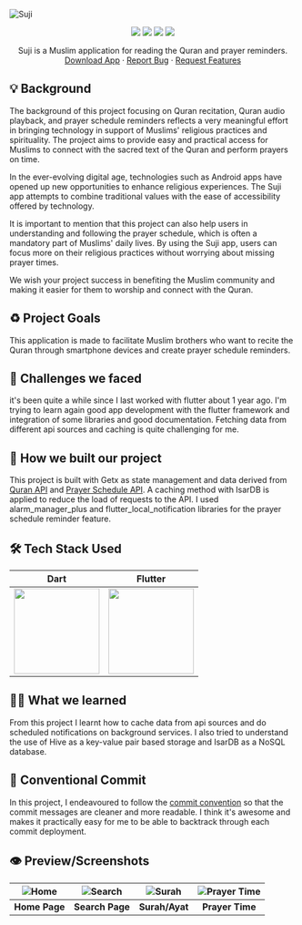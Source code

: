 
![Suji](https://socialify.git.ci/phanatagama/suji/image?description=1&font=Rokkitt&forks=1&issues=1&language=1&name=1&pulls=1&stargazers=1&theme=Auto)
<p align="center">
<img src="https://img.shields.io/badge/dart-%230175C2.svg?style=for-the-badge&logo=dart&logoColor=white" />
<img src="https://img.shields.io/badge/Flutter-%2302569B.svg?style=for-the-badge&logo=Flutter&logoColor=white" />
<img src="https://img.shields.io/badge/git-%23F05033.svg?style=for-the-badge&logo=git&logoColor=white" />
<img src="https://img.shields.io/badge/github-%23121011.svg?style=for-the-badge&logo=github&logoColor=white" />

  </p>
  <p align="center">
    Suji is a Muslim application for reading the Quran and prayer reminders.
    <br />
    <a href="https://github.com/phanatagama/Suji/releases/download/v.1.0.0/app-debug.apk">Download App</a>
    ·
    <a href="https://github.com/phanatagama/Suji/issues/new">Report Bug</a>
    ·
  <a href="https://github.com/phanatagama/Suji/issues/new">Request Features</a>
  </p>

## 💡 Background
The background of this project focusing on Quran recitation, Quran audio playback, and prayer schedule reminders reflects a very meaningful effort in bringing technology in support of Muslims' religious practices and spirituality. The project aims to provide easy and practical access for Muslims to connect with the sacred text of the Quran and perform prayers on time. 

In the ever-evolving digital age, technologies such as Android apps have opened up new opportunities to enhance religious experiences. The Suji app attempts to combine traditional values with the ease of accessibility offered by technology. 

It is important to mention that this project can also help users in understanding and following the prayer schedule, which is often a mandatory part of Muslims' daily lives. By using the Suji app, users can focus more on their religious practices without worrying about missing prayer times.

We wish your project success in benefiting the Muslim community and making it easier for them to worship and connect with the Quran.

## ♻️ Project Goals
This application is made to facilitate Muslim brothers who want to recite the Quran through smartphone devices and create prayer schedule reminders.

## 🤯 Challenges we faced
it's been quite a while since I last worked with flutter about 1 year ago. I'm trying to learn again good app development with the flutter framework and integration of some libraries and good documentation. Fetching data from different api sources and caching is quite challenging for me.

## 🧐 How we built our project
This project is built with Getx as state management and data derived from [Quran API](https://api.quran.gading.dev) and [Prayer Schedule API](https://aladhan.com). A caching method with IsarDB is applied to reduce the load of requests to the API. I used alarm_manager_plus and flutter_local_notification libraries for the prayer schedule reminder feature.

## 🛠️ Tech Stack Used
| Dart      | Flutter      |
|------------|-------------|
| <img src="https://avatars.githubusercontent.com/u/1609975?s=280&v=4" width="150"> | <img src="https://res.cloudinary.com/startup-grind/image/upload/c_fill,dpr_2.0,f_auto,g_center,h_500,q_auto:good,w_500/v1/gcs/platform-data-dsc/events/1_ilC2Aqp5sZd1wi0CopD1Hw_zT8WoJh.png" width="150"> | 

<!-- ### Extra Library -->
<!-- - [GoogleFonts](https://pub.dev/packages/google_fonts) for Material-Design style -->


<!-- ## 🔧 The problems and how we deal with it -->
<!-- Tentu saja keterbatasan waktu adalah sebuah masalah bagi kami. Beberapa perencanaan harus kami tunda/hilangkan untuk mempersingkat waktu seperti pembangunan [REST API](https://github.com/MochArisandiJayanto/Flarax/blob/master/API_Design_Architecture.md) yang harus terhenti. Kami memutuskan untuk melakukan query secara langsung dengan database Firebase menggunakan future dan stream. -->

## 🧑‍🎓 What we learned
From this project I learnt how to cache data from api sources and do scheduled notifications on background services. I also tried to understand the use of Hive as a key-value pair based storage and IsarDB as a NoSQL database.

## 🐾 Conventional Commit
‎In this project, I endeavoured to follow the [commit convention](https://www.conventionalcommits.org/en/v1.0.0/) so that the commit messages are cleaner and more readable. I think it's awesome and makes it practically easy for me to be able to backtrack through each commit deployment.

<!-- ## 📘 Resource‎ -->
<!-- ### Image Assets -->
<!-- - [Undraw](http://undraw.co) -->
<!-- - [Unsplash](http://unsplash.com) -->

<!-- ### Related Article -->
<!-- - [Barang Menumpuk Tak Terpakai? Akali Dengan 5 Trik Ini | Orami](https://www.orami.co.id/magazine/barang-menumpuk-tak-terpakai-akali-dengan-5-trik-ini/) -->
<!-- - [Bagaimana cara membuang barang bekas berukuran besar, misal kasur, kulkas, mesin cuci? Kemana perabot/barang bekasmu saat kamu membeli perabot baru? - Quora](https://id.quora.com/Bagaimana-cara-membuang-barang-bekas-berukuran-besar-misal-kasur-kulkas-mesin-cuci-Kemana-perabot-barang-bekasmu-saat-kamu-membeli-perabot-baru) -->
<!-- - [Bagaimana caramu membuang barang-barang yang sudah tidak terpakai lagi (misalnya pakaian bekas yang sudah tidak layak pakai)? - Quora](https://id.quora.com/Bagaimana-caramu-membuang-barang-barang-yang-sudah-tidak-terpakai-lagi-misalnya-pakaian-bekas-yang-sudah-tidak-layak-pakai) -->
<!-- - [Bagaimana cara membuang sampah ukuran besar seperti kasur dan lemari secara legal? - Quora](https://bit.ly/3eoe6rK) -->
<!-- - [Cara Mendapatkan Barang Gratis Dari Internet - Blog Orang IT (helmykediri.com)](https://bit.ly/3FuCeVn) -->
<!-- - [Barang Gratis Bisa Kamu Dapatkan di 6 Situs Ini Lho! (lifepal.co.id)](https://lifepal.co.id/media/doyan-berburu-barang-gratisan-cek-6-situs-nih/) -->

 ## 👁️ Preview/Screenshots 

| ![Home](https://github.com/phanatagama/Suji/assets/48324618/571cb7ab-19a1-41a5-aa2a-7ab00cc41fba) | ![Search](https://github.com/phanatagama/Suji/assets/48324618/bd90dc69-fda8-452e-80dd-7285a9cc1d26)  | ![Surah](https://github.com/phanatagama/Suji/assets/48324618/ed52e5c4-54aa-45fd-b79f-94da4f8b3ea6) | ![Prayer Time](https://github.com/phanatagama/Suji/assets/48324618/d4671cd9-1b16-4eef-acc0-73317d4616e0) |
| :--: | :--: | :--: | :--: |
| **Home Page** |  **Search Page** | **Surah/Ayat** | **Prayer Time** | 









